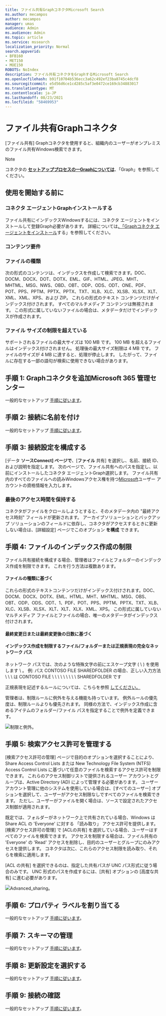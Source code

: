 ```yaml
---
title: ファイル共有GraphコネクタMicrosoft Search
ms.author: mecampos
author: mecampos
manager: umas
audience: Admin
ms.audience: Admin
ms.topic: article
ms.service: mssearch
localization_priority: Normal
search.appverid:
- BFB160
- MET150
- MOE150
ROBOTS: NoIndex
description: ファイル共有コネクタをGraphするMicrosoft Search
ms.openlocfilehash: b91f10704b536ecc3a62c492ef23ba8745c4dcf8
ms.sourcegitcommit: e5d56d6ce1cd285c5af3e0472ce169cb34883017
ms.translationtype: MT
ms.contentlocale: ja-JP
ms.lasthandoff: 08/23/2021
ms.locfileid: "58469953"
---
```

<!---Previous ms.author: rusamai --->

# <a name="file-share-graph-connector"></a>ファイル共有Graphコネクタ

[ファイル共有] Graphコネクタを使用すると、組織内のユーザーがオンプレミスのファイル共有Windows検索できます。

> [!NOTE]
> コネクタの [**セットアッププロセスの一Graphについては**](configure-connector.md)、「Graph」を参照してください。

## <a name="before-you-get-started"></a>使用を開始する前に

### <a name="install-the-graph-connector-agent"></a>コネクタ エージェントGraphインストールする

ファイル共有にインデックスWindowsするには、コネクタ エージェントをインストールして登録Graph必要があります。 詳細については[、「Graphコネクタ エージェントをインストール](graph-connector-agent.md)する」を参照してください。  

### <a name="content-requirements"></a>コンテンツ要件

### <a name="file-types"></a>ファイルの種類

次の形式のコンテンツは、インデックスを作成して検索できます。DOC、 DOCM、DOCX、DOT、DOTX、EML、GIF、HTML、JPEG、MHT、MHTML、MSG、NWS、OBD、OBT、ODP、ODS、ODT、ONE、PDF、POT、PPS、PPTM、PPTX、PPTX、TXT、XLB、XLC、XLSB、XLSX、XLT、XML、XML、XPS、および ZIP。 これらの形式のテキスト コンテンツだけがインデックス付けされます。 すべてのマルチメディア コンテンツは無視されます。 この形式に属していないファイルの場合は、メタデータだけでインデックスが作成されます。

### <a name="file-size-limits"></a>ファイル サイズの制限を超えている

サポートされるファイルの最大サイズは 100 MB です。 100 MB を超えるファイルはインデックス付けされません。 処理後の最大サイズ制限は 4 MB です。 ファイルのサイズが 4 MB に達すると、処理が停止します。 したがって、ファイルに存在する一部の語句が検索に使用できない場合があります。

## <a name="step-1-add-a-graph-connector-in-the-microsoft-365-admin-center"></a>手順 1: Graphコネクタを追加Microsoft 365 管理センター

一般的なセットアップ [手順に従います](./configure-connector.md)。
<!---If the above phrase does not apply, delete it and insert specific details for your data source that are different from general setup instructions.-->

## <a name="step-2-name-the-connection"></a>手順 2: 接続に名前を付け

一般的なセットアップ [手順に従います](./configure-connector.md)。
<!---If the above phrase does not apply, delete it and insert specific details for your data source that are different from general setup instructions.-->

## <a name="step-3-configure-the-connection-settings"></a>手順 3: 接続設定を構成する

[データ **ソースConnect] ページで**、[**ファイル** 共有] を選択し、名前、接続 ID、および説明を指定します。 次のページで、ファイル共有へのパスを指定し、以前にインストールしたコネクタ エージェントGraph選択します。 ファイル共有内のすべてのファイルへの読みWindowsアクセス権を持つ[Microsoft](https://microsoft.com/windows)ユーザー アカウントの資格情報を入力します。

### <a name="preserve-last-access-time"></a>最後のアクセス時間を保持する

コネクタがファイルをクロールしようとすると、そのメタデータ内の "最終アクセス時刻" フィールドが更新されます。 アーカイブソリューションとバックアップ ソリューションのフィールドに依存し、コネクタがアクセスするときに更新しない場合は、[詳細設定] ページでこのオプション **を構成** できます。

## <a name="step-4-limits-for-file-indexing"></a>手順 4: ファイルのインデックス作成の制限

ファイル共有接続を構成する場合、管理者はファイルとフォルダーのインデックス作成を制限できます。 これを行う方法は複数あります。

#### <a name="based-on-file-types"></a>ファイルの種類に基づく

これらの形式のテキストコンテンツだけがインデックス付けされます。DOC、DOCM、DOCX、DOTX、EML、HTML、MHT、MHTML、MSG、OBS、OBT、ODP、ODS、ODT、1、PDF、POT、PPS、PPTM、PPTX、TXT、XLB、XLC、XLSB、XLSX、XLT、XLT、XLX、XML、XPS。 この形式に属していないマルチメディア ファイルとファイルの場合、唯一のメタデータがインデックス付けされます。

#### <a name="based-on-last-modified-date-or-number-of-days-since-last-modification"></a>最終変更日または最終変更後の日数に基づく

#### <a name="full-network-path-of-filefolder-or-regular-expression-to-limit-indexing"></a>インデックス作成を制限するファイル/フォルダーまたは正規表現の完全なネットワーク パス 

ネットワーク パスでは、次のような特殊文字の前にエスケープ文字 ( \\ ) を使用します \\ 。 例: パス CONTOSO FILE SHAREDFOLDER の場合、正しい入力方法 \\ \\ \\ は CONTOSO FILE \\ \\ \\ \\ \\ \\ \\ \\ \\ SHAREDFOLDER です

正規表現を記述するルールについては、こちらを参照 [してください。](https://docs.microsoft.com/dotnet/standard/base-types/regular-expression-language-quick-reference)

管理者は、制限ルールに例外を与える機能も持っています。 例外ルールの優先度は、制限ルールよりも優先されます。 同様の方法で、インデックス作成に含めるアイテムのフォルダー/ファイル パスを指定することで例外を定義できます。

![制限と例外。](media/file-connector/ExclusionRule.png)

## <a name="step-5-manage-search-permissions"></a>手順 5: 検索アクセス許可を管理する

[検索アクセス許可の管理] ページで目的のオプションを選択することにより、Share Access Control Lists または New Technology File System (NTFS) Access Control Lists に基づいて任意のファイルを検索するアクセス許可を制限できます。  これらのアクセス制御リストで提供されるユーザー アカウントとグループは、Active Directory (AD) によって管理する必要があります。 ユーザー アカウント管理に他のシステムを使用している場合は、[すべてのユーザー] オプションを選択して、ユーザーがアクセス制限なしですべてのファイルを検索できます。 ただし、ユーザーがファイルを開く場合は、ソースで設定されたアクセス制御が適用されます。

既定では、フォルダーがネットワーク上で共有されている場合、Windows は Share ACL の 'Everyone' に対する 「読み取り」 アクセス許可を提供します。 [検索アクセス許可の管理] で [ACLの共有] を選択している場合、ユーザーはすべてのファイルを検索できます。 アクセスを制限する場合は、ファイル共有の 'Everyone' の 'Read' アクセスを削除し、目的のユーザーとグループにのみアクセスを提供します。 コネクタは次に、これらのアクセス制限を読み取り、それらを検索に適用します。

[ACL の共有] を選択できるのは、指定した共有パスが UNC パス形式に従う場合のみです。 UNC 形式のパスを作成するには、[共有] オプションの [高度な共有] に進む必要があります。

![Advanced_sharing。](media/file-connector/file-advanced-sharing.png)

## <a name="step-6-assign-property-labels"></a>手順 6: プロパティ ラベルを割り当てる

一般的なセットアップ [手順に従います](./configure-connector.md)。
<!---If the above phrase does not apply, delete it and insert specific details for your data source that are different from general setup instructions.-->

## <a name="step-7-manage-schema"></a>手順 7: スキーマの管理

一般的なセットアップ [手順に従います](./configure-connector.md)。
<!---If the above phrase does not apply, delete it and insert specific details for your data source that are different from general setup instructions.-->

## <a name="step-8-choose-refresh-settings"></a>手順 8: 更新設定を選択する

一般的なセットアップ [手順に従います](./configure-connector.md)。
<!---If the above phrase does not apply, delete it and insert specific details for your data source that are different from general setup instructions.-->

## <a name="step-9-review-connection"></a>手順 9: 接続の確認

一般的なセットアップ [手順に従います](./configure-connector.md)。
<!---If the above phrase does not apply, delete it and insert specific details for your data source that are different from general setup 
instructions.-->

<!---## Troubleshooting-->
<!---Insert troubleshooting recommendations for this data source-->

<!---## Limitations-->
<!---Insert limitations for this data source-->
